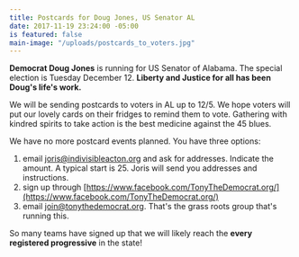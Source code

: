 ```yaml
---
title: Postcards for Doug Jones, US Senator AL
date: 2017-11-19 23:24:00 -05:00
is featured: false
main-image: "/uploads/postcards_to_voters.jpg"
---
```


**Democrat Doug Jones** is running for US Senator of Alabama. The special election is Tuesday December 12. **Liberty and Justice for all has been Doug's life's work.**

We will be sending postcards to voters in AL up to 12/5. We hope voters will put our lovely cards on their fridges to remind them to vote. Gathering with kindred spirits to take action is the best medicine against the 45 blues.

We have no more postcard events planned. You have three options:
1. email joris@indivisibleacton.org and ask for addresses. Indicate the amount. A typical start is 25. Joris will send you addresses and instructions.
2. sign up through [https://www.facebook.com/TonyTheDemocrat.org/](https://www.facebook.com/TonyTheDemocrat.org/)
3. email join@tonythedemocrat.org. That's the grass roots group that's running this.

So many teams have signed up that we will likely reach the **every registered progressive** in the state!


